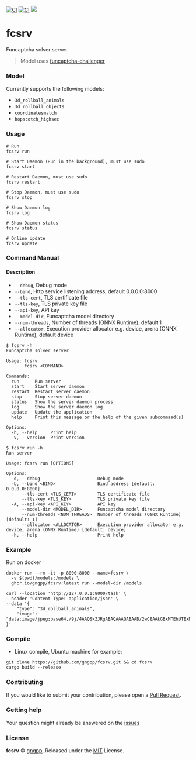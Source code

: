 [![CI](https://github.com/gngpp/fcsrv/actions/workflows/ci.yml/badge.svg)](https://github.com/gngpp/fcsrv/actions/workflows/ci.yml)
[![CI](https://github.com/gngpp/fcsrv/actions/workflows/release.yml/badge.svg)](https://github.com/gngpp/fcsrv/actions/workflows/release.yml)
 <a target="_blank" href="https://github.com/gngpp/fcsrv/blob/main/LICENSE">
  <img src="https://img.shields.io/badge/license-MIT-blue.svg"/>
 </a>

# fcsrv

Funcaptcha solver server

> Model uses [funcaptcha-challenger](https://github.com/MagicalMadoka/funcaptcha-challenger)

### Model

Currently supports the following models:

- `3d_rollball_animals`
- `3d_rollball_objects`
- `coordinatesmatch`
- `hopscotch_highsec`

### Usage

```shell
# Run
fcsrv run 

# Start Daemon (Run in the background), must use sudo
fcsrv start

# Restart Daemon, must use sudo
fcsrv restart

# Stop Daemon, must use sudo
fcsrv stop

# Show Daemon log
fcsrv log

# Show Daemon status
fcsrv status

# Online Update
fcsrv update
```

### Command Manual

#### Description

- `--debug`, Debug mode
- `--bind`, Http service listening address, default 0.0.0.0:8000
- `--tls-cert`, TLS certificate file
- `--tls-key`, TLS private key file
- `--api-key`, API key
- `--model-dir`, Funcaptcha model directory
- `--num-threads`, Number of threads (ONNX Runtime), default 1
- `--allocator`, Execution provider allocator e.g. device, arena (ONNX Runtime), default device

```shell
$ fcsrv -h
Funcaptcha solver server

Usage: fcsrv
       fcsrv <COMMAND>

Commands:
  run      Run server
  start    Start server daemon
  restart  Restart server daemon
  stop     Stop server daemon
  status   Show the server daemon process
  log      Show the server daemon log
  update   Update the application
  help     Print this message or the help of the given subcommand(s)

Options:
  -h, --help     Print help
  -V, --version  Print version

$ fcsrv run -h
Run server

Usage: fcsrv run [OPTIONS]

Options:
  -d, --debug                      Debug mode
  -b, --bind <BIND>                Bind address [default: 0.0.0.0:8000]
      --tls-cert <TLS_CERT>        TLS certificate file
      --tls-key <TLS_KEY>          TLS private key file
  -A, --api-key <API_KEY>          API key
      --model-dir <MODEL_DIR>      Funcaptcha model directory
      --num-threads <NUM_THREADS>  Number of threads (ONNX Runtime) [default: 1]
      --allocator <ALLOCATOR>      Execution provider allocator e.g. device, arena (ONNX Runtime) [default: device]
  -h, --help                       Print help
```

### Example

Run on docker

```shell
docker run --rm -it -p 8000:8000 --name=fcsrv \
  -v $(pwd)/models:/models \
  ghcr.io/gngpp/fcsrv:latest run --model-dir /models
```

```shell
curl --location 'http://127.0.0.1:8000/task' \
--header 'Content-Type: application/json' \
--data '{
    "type": "3d_rollball_animals",
    "image": "data:image/jpeg;base64,/9j/4AAQSkZJRgABAQAAAQABAAD/2wCEAAkGBxMTEhUTExMWFhUXGBgYGBgYGBgYGBgYGBgYGBgYGBgYHSggGBolHRgXITEhJSkrLi4uGB8zODMsNygtLisBCgoKDg0OGxAQGy0"
}'
```

### Compile

- Linux compile, Ubuntu machine for example:

```shell
git clone https://github.com/gngpp/fcsrv.git && cd fcsrv
cargo build --release
```

### Contributing

If you would like to submit your contribution, please open a [Pull Request](https://github.com/gngpp/fcsrv/pulls).

### Getting help

Your question might already be answered on the [issues](https://github.com/gngpp/fcsrv/issues)

### License

**fcsrv** © [gngpp](https://github.com/gngpp), Released under the [MIT](./LICENSE) License.
